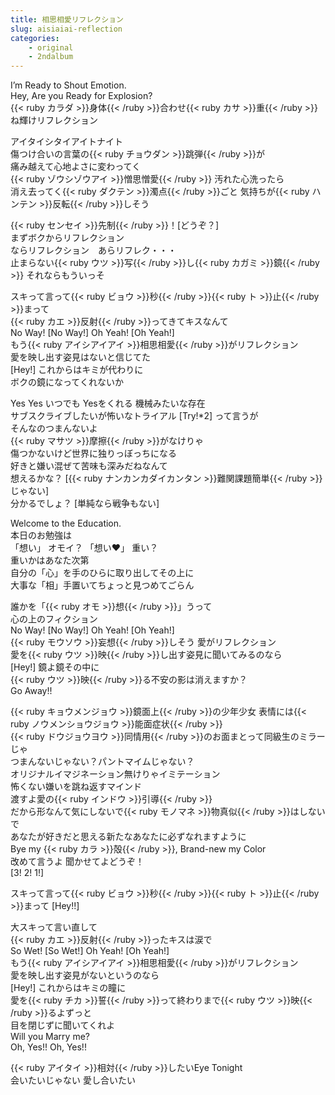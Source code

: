 ```yaml
---
title: 相思相愛リフレクション
slug: aisiaiai-reflection
categories:
    - original
    - 2ndalbum
---
```


I’m Ready to Shout Emotion.  
Hey, Are you Ready for Explosion?  
{{< ruby カラダ >}}身体{{< /ruby >}}合わせ{{< ruby カサ >}}重{{< /ruby >}}ね輝けリフレクション  

アイタイシタイアイトナイト  
傷つけ合いの言葉の{{< ruby チョウダン >}}跳弾{{< /ruby >}}が  
痛み越えて心地よさに変わってく  
{{< ruby ゾウシゾウアイ >}}憎思憎愛{{< /ruby >}} 汚れた心洗ったら  
消え去ってく{{< ruby ダクテン >}}濁点{{< /ruby >}}ごと 気持ちが{{< ruby ハンテン >}}反転{{< /ruby >}}しそう  

{{< ruby センセイ >}}先制{{< /ruby >}}！[どうぞ？]  
まずボクからリフレクション  
ならリフレクション　あらリフレク・・・  
止まらない{{< ruby ウツ >}}写{{< /ruby >}}し{{< ruby カガミ >}}鏡{{< /ruby >}} それならもういっそ  

スキって言って{{< ruby ビョウ >}}秒{{< /ruby >}}{{< ruby ト >}}止{{< /ruby >}}まって  
{{< ruby カエ >}}反射{{< /ruby >}}ってきてキスなんて  
No Way! [No Way!] Oh Yeah! [Oh Yeah!]  
もう{{< ruby アイシアイアイ >}}相思相愛{{< /ruby >}}がリフレクション  
愛を映し出す姿見はないと信じてた  
[Hey!] これからはキミが代わりに  
ボクの鏡になってくれないか  

Yes Yes いつでも Yesをくれる 機械みたいな存在  
サブスクライブしたいが怖いなトライアル [Try!*2] って言うが  
そんなのつまんないよ  
{{< ruby マサツ >}}摩擦{{< /ruby >}}がなけりゃ  
傷つかないけど世界に独りっぼっちになる  
好きと嫌い混ぜて苦味も深みだねなんて  
想えるかな？ [{{< ruby ナンカンカダイカンタン >}}難関課題簡単{{< /ruby >}}じゃない]  
分かるでしょ？ [単純なら戦争もない]  

Welcome to the Education.  
本日のお勉強は  
「想い」 オモイ？ 「想い♥」 重い？  
重いかはあなた次第  
自分の「心」を手のひらに取り出してその上に  
大事な「相」手置いてちょっと見つめてごらん  

誰かを「{{< ruby オモ >}}想{{< /ruby >}}」うって  
心の上のフィクション  
No Way! [No Way!] Oh Yeah! [Oh Yeah!]  
{{< ruby モウソウ >}}妄想{{< /ruby >}}しそう 愛がリフレクション  
愛を{{< ruby ウツ >}}映{{< /ruby >}}し出す姿見に聞いてみるのなら  
[Hey!] 鏡よ鏡その中に  
{{< ruby ウツ >}}映{{< /ruby >}}る不安の影は消えますか？  
Go Away!!  

{{< ruby キョウメンジョウ >}}鏡面上{{< /ruby >}}の少年少女 表情には{{< ruby ノウメンショウジョウ >}}能面症状{{< /ruby >}}  
{{< ruby ドウジョウヨウ >}}同情用{{< /ruby >}}のお面まとって同級生のミラーじゃ  
つまんないじゃない？パントマイムじゃない？  
オリジナルイマジネーション無けりゃイミテーション  
怖くない嫌いを跳ね返すマインド  
渡すよ愛の{{< ruby インドウ >}}引導{{< /ruby >}}  
だから形なんて気にしないで{{< ruby モノマネ >}}物真似{{< /ruby >}}はしないで  
あなたが好きだと思える新たなあなたに必ずなれますように  
Bye my {{< ruby カラ >}}殻{{< /ruby >}}, Brand-new my Color  
改めて言うよ 聞かせてよどうぞ！  
[3! 2! 1!]  

スキって言って{{< ruby ビョウ >}}秒{{< /ruby >}}{{< ruby ト >}}止{{< /ruby >}}まって [Hey!!]  

大スキって言い直して  
{{< ruby カエ >}}反射{{< /ruby >}}ったキスは涙で  
So Wet! [So Wet!] Oh Yeah! [Oh Yeah!]  
もう{{< ruby アイシアイアイ >}}相思相愛{{< /ruby >}}がリフレクション  
愛を映し出す姿見がないというのなら  
[Hey!] これからはキミの瞳に  
愛を{{< ruby チカ >}}誓{{< /ruby >}}って終わりまで{{< ruby ウツ >}}映{{< /ruby >}}るよずっと  
目を閉じずに聞いてくれよ  
Will you Marry me?  
Oh, Yes!! Oh, Yes!!  

{{< ruby アイタイ >}}相対{{< /ruby >}}したいEye Tonight  
会いたいじゃない 愛し合いたい  